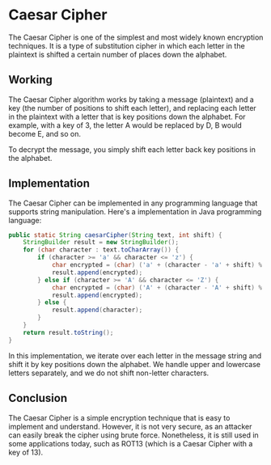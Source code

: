 # Caesar Cipher

The Caesar Cipher is one of the simplest and most widely known encryption techniques. It is a type of substitution cipher in which each letter in the plaintext is shifted a certain number of places down the alphabet.

## Working

The Caesar Cipher algorithm works by taking a message (plaintext) and a key (the number of positions to shift each letter), and replacing each letter in the plaintext with a letter that is key positions down the alphabet. For example, with a key of 3, the letter A would be replaced by D, B would become E, and so on.

To decrypt the message, you simply shift each letter back key positions in the alphabet.

## Implementation

The Caesar Cipher can be implemented in any programming language that supports string manipulation. Here's a implementation in Java programming language:

```java
public static String caesarCipher(String text, int shift) {
    StringBuilder result = new StringBuilder();
    for (char character : text.toCharArray()) {
        if (character >= 'a' && character <= 'z') {
            char encrypted = (char) ('a' + (character - 'a' + shift) % 26);
            result.append(encrypted);
        } else if (character >= 'A' && character <= 'Z') {
            char encrypted = (char) ('A' + (character - 'A' + shift) % 26);
            result.append(encrypted);
        } else {
            result.append(character);
        }
    }
    return result.toString();
}
```

In this implementation, we iterate over each letter in the message string and shift it by key positions down the alphabet. We handle upper and lowercase letters separately, and we do not shift non-letter characters.

## Conclusion

The Caesar Cipher is a simple encryption technique that is easy to implement and understand. However, it is not very secure, as an attacker can easily break the cipher using brute force. Nonetheless, it is still used in some applications today, such as ROT13 (which is a Caesar Cipher with a key of 13).
